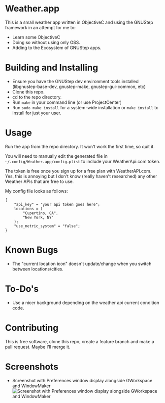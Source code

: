 # Weather.app

This is a small weather app written in ObjectiveC and using the GNUStep framework in an attempt for me to:
* Learn some ObjectiveC
* Doing so without using only OSS.
* Adding to the Ecosystem of GNUStep apps. 

# Building and Installing

* Ensure you have the GNUStep dev environment tools installed (libgnustep-base-dev, gnustep-make, gnustep-gui-common, etc)
* Clone this repo.
* cd to the repo directory.
* Run `make` in your command line (or use ProjectCenter)
* Run `sudo make install` for a system-wide installation or `make install` to install for just your user.

# Usage
Run the app from the repo directory.   It won't work the first time, so quit it.

You will need to manually edit the generated file in `~/.config/Weather.app/config.plist` to include your WeatherApi.com token. 

The token is free once you sign up for a free plan with WeatherAPI.com.  Yes, this is annoying but I don't know (really haven't researched) any other Weather APIs that are free to use.

My config file looks as follows:
```
{
    "api_key" = "your api token goes here";
    locations = (
        "Cupertino, CA",
        "New York, NY"
    );
    "use_metric_system" = "false";
}
```

# Known Bugs
* The "current location icon" doesn't update/change when you switch between locations/cities.

# To-Do's
* Use a nicer background depending on the weather api current condition code.

# Contributing
This is free software, clone this repo, create a feature branch and make a pull request. Maybe I'll merge it.

# Screenshots
* Screenshot with Preferences window display alongside GWorkspace and WindowMaker
![Screenshot with Preferences window display alongside GWorkspace and WindowMaker](https://github.com/paulodelgado/Weather.app/blob/master/GitHub/Weather.app%20with%20GWorkspace.png?raw=true)
